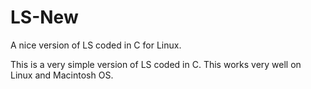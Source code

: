 # LS-New
A nice version of LS coded in C for Linux.

This is a very simple version of LS coded in C. This works very well on Linux and Macintosh OS.

